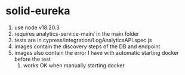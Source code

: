 # solid-eureka

1. use node v18.20.3
2. requires analytics-service-main/ in the main folder
3. tests are in cypress/integration/LogAnalyticsAPI.spec.js
4. images contain the discovery steps of the DB and endpoint
5. images also contain the error I have with automatic starting docker before the test
   1. works OK when manually starting docker
